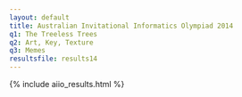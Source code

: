 ```yaml
---
layout: default
title: Australian Invitational Informatics Olympiad 2014
q1: The Treeless Trees
q2: Art, Key, Texture
q3: Memes
resultsfile: results14
---
```


{% include aiio_results.html %}
